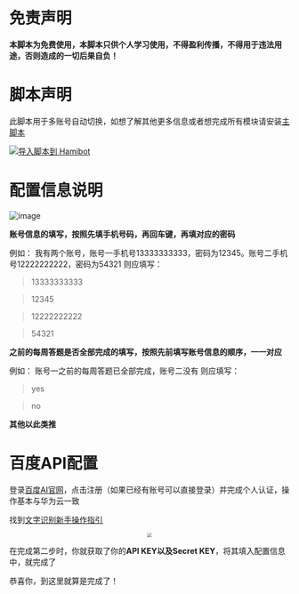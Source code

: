 # 免责声明

**本脚本为免费使用，本脚本只供个人学习使用，不得盈利传播，不得用于违法用途，否则造成的一切后果自负！**

# 脚本声明

此脚本用于多账号自动切换，如想了解其他更多信息或者想完成所有模块请安装[主脚本](https://github.com/dundunnp/hamibot-auto_xuexiqiangguo)

[![导入脚本到 Hamibot](https://hamibot.com/badge_import.png)](https://hamibot.com/dashboard/scripts/import?url=https%3A%2F%2Fgithub.com%2Fdundunnp%2Fauto_xuexiqiangguo%2Ftree%2Fversion-15.74%2F%25E5%25AD%25A6%25E4%25B9%25A0%25E5%25BC%25BA%25E5%259B%25BD%25E5%25A4%259A%25E7%2594%25A8%25E6%2588%25B7%25E7%2589%2588)

# 配置信息说明

![image](https://user-images.githubusercontent.com/68000706/213454052-12016650-0de5-41d9-b24d-80cfba878f5a.png)

**账号信息的填写，按照先填手机号码，再回车键，再填对应的密码**

例如：
我有两个账号，账号一手机号13333333333，密码为12345。账号二手机号12222222222，密码为54321
则应填写：

> 13333333333

> 12345

> 12222222222

> 54321

**之前的每周答题是否全部完成的填写，按照先前填写账号信息的顺序，一一对应**

例如：
账号一之前的每周答题已全部完成，账号二没有
则应填写：

> yes

> no

**其他以此类推**

# 百度API配置

登录[百度AI官网](https://ai.baidu.com/)，点击注册（如果已经有账号可以直接登录）并完成个人认证，操作基本与华为云一致

找到[文字识别新手操作指引](https://cloud.baidu.com/doc/OCR/s/dk3iqnq51)

<div align=center><img src="https://usercontent.hamibot.com/screenshots/u/20220121/ACkmSCFjtSHScr2Nh1aBgWHb" style="zoom:50%;" /></div>

在完成第二步时，你就获取了你的**API KEY以及Secret KEY**，将其填入配置信息中，就完成了 

恭喜你，到这里就算是完成了！
